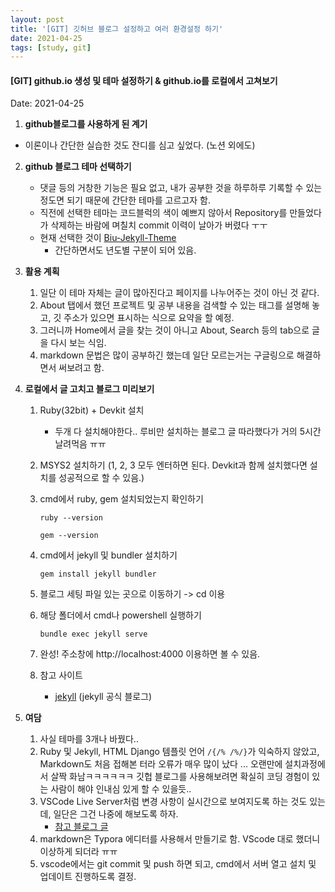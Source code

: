 ```yaml
---
layout: post
title: '[GIT] 깃허브 블로그 설정하고 여러 환경설정 하기'
date: 2021-04-25
tags: [study, git]
---
```


#### [GIT] github.io 생성 및 테마 설정하기 & github.io를 로컬에서 고쳐보기

Date: 2021-04-25

1. **github블로그를 사용하게 된 계기**

- 이론이나 간단한 실습한 것도 잔디를 심고 싶었다. (노션 외에도)

2. **github 블로그 테마 선택하기**

   - 댓글 등의 거창한 기능은 필요 없고, 내가 공부한 것을 하루하루 기록할 수 있는 정도면 되기 때문에 간단한 테마를 고르고자 함.
   - 직전에 선택한 테마는 코드블럭의 색이 예쁘지 않아서 Repository를 만들었다가 삭제하는 바람에 며칠치 commit 이력이 날아가 버렸다 ㅜㅜ
   - 현재 선택한 것이 [Biu-Jekyll-Theme](https://github.com/RedL0tus/Biu-Jekyll-Theme.git)
     - 간단하면서도 년도별 구분이 되어 있음.

3. **활용 계획**

   1. 일단 이 테마 자체는 글이 많아진다고 페이지를 나누어주는 것이 아닌 것 같다.
   2. About 탭에서 했던 프로젝트 및 공부 내용을 검색할 수 있는 태그를 설명해 놓고, 깃 주소가 있으면 표시하는 식으로 요약을 할 예정.
   3. 그러니까 Home에서 글을 찾는 것이 아니고 About, Search 등의 tab으로 글을 다시 보는 식임.
   4. markdown 문법은 많이 공부하긴 했는데 일단 모르는거는 구글링으로 해결하면서 써보려고 함.

4. **로컬에서 글 고치고 블로그 미리보기**

   1. Ruby(32bit) + Devkit 설치

      - 두개 다 설치해야한다.. 루비만 설치하는 블로그 글 따라했다가 거의 5시간 날려먹음 ㅠㅠ

   2. MSYS2 설치하기 (1, 2, 3 모두 엔터하면 된다. Devkit과 함께 설치했다면 설치를 성공적으로 할 수 있음.)

   3. cmd에서 ruby, gem 설치되었는지 확인하기

      `ruby --version`

      `gem --version`

   4. cmd에서 jekyll 및 bundler 설치하기

      `gem install jekyll bundler`

   5. 블로그 세팅 파일 있는 곳으로 이동하기 -> cd 이용

   6. 해당 폴더에서 cmd나 powershell 실행하기

      `bundle exec jekyll serve`

   7. 완성! 주소창에 http://localhost:4000 이용하면 볼 수 있음.

   8. 참고 사이트

      - [jekyll](https://jekyllrb-ko.github.io/docs/installation/windows/) (jekyll 공식 블로그)

5. **여담**

   1. 사실 테마를 3개나 바꿨다..
   2. Ruby 및 Jekyll, HTML Django 템플릿 언어 `/{/% /%/}`가 익숙하지 않았고, Markdown도 처음 접해본 터라 오류가 매우 많이 났다 ... 오랜만에 설치과정에서 살짝 화남ㅋㅋㅋㅋㅋㅋ 깃헙 블로그를 사용해보려면 확실히 코딩 경험이 있는 사람이 해야 인내심 있게 할 수 있을듯..
   3. VSCode Live Server처럼 변경 사항이 실시간으로 보여지도록 하는 것도 있는데, 일단은 그건 나중에 해보도록 하자.
      - [참고 블로그 글](<https://ryureka.github.io/blog/GitHub-%EB%B8%94%EB%A1%9C%EA%B7%B8-%EB%A7%8C%EB%93%A4%EA%B8%B0(3)-%EB%A1%9C%EC%BB%AC-%EC%BB%B4%ED%93%A8%ED%84%B0%EC%97%90%EC%84%9C-%ED%8C%8C%EC%9D%BC-%EB%B3%80%EA%B2%BD%EC%82%AC%ED%95%AD-%EC%A6%89%EC%8B%9C-%EC%A0%81%EC%9A%A9%ED%95%98%EA%B8%B0/#1-node-%EC%84%A4%EC%B9%98-%ED%9B%84-gulp-%EC%84%A4%EC%B9%98>)
   4. markdown은 Typora 에디터를 사용해서 만들기로 함. VScode 대로 했더니 이상하게 되더라 ㅠㅠ
   5. vscode에서는 git commit 및 push 하면 되고, cmd에서 서버 열고 설치 및 업데이트 진행하도록 결정.
